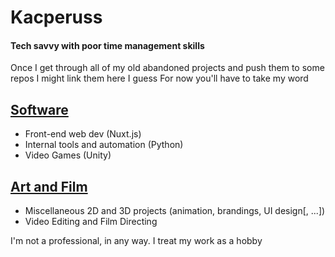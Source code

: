 # Kacperuss
#### Tech savvy with poor time management skills

Once I get through all of my old abandoned projects and push them to some repos I might link them here I guess
For now you'll have to take my word

## [Software]
- Front-end web dev (Nuxt.js)
- Internal tools and automation (Python)
- Video Games (Unity)

## [Art and Film]
- Miscellaneous 2D and 3D projects (animation, brandings, UI design[, ...])
- Video Editing and Film Directing


I'm not a professional, in any way. I treat my work as a hobby


[//]: # (These are reference links used in the body of this note and get stripped out when the markdown processor does its job. There is no need to format nicely because it shouldn't be seen. Thanks SO - http://stackoverflow.com/questions/4823468/store-comments-in-markdown-syntax)

   [Software]: <https://kacperuss.pl/tag/software/>
   [Art and Film]: <https://kacperuss.pl/tag/art/>
